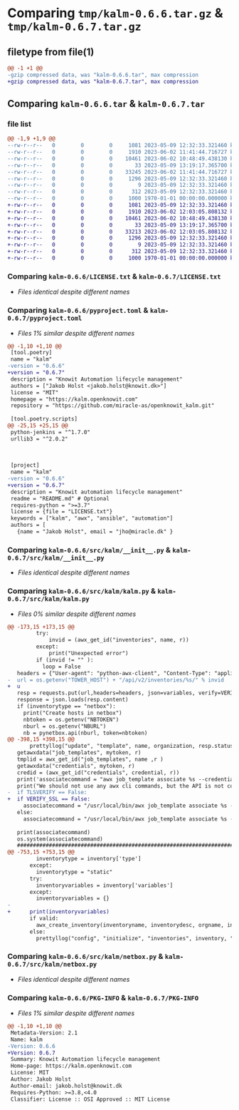 # Comparing `tmp/kalm-0.6.6.tar.gz` & `tmp/kalm-0.6.7.tar.gz`

## filetype from file(1)

```diff
@@ -1 +1 @@
-gzip compressed data, was "kalm-0.6.6.tar", max compression
+gzip compressed data, was "kalm-0.6.7.tar", max compression
```

## Comparing `kalm-0.6.6.tar` & `kalm-0.6.7.tar`

### file list

```diff
@@ -1,9 +1,9 @@
--rw-r--r--   0        0        0     1081 2023-05-09 12:32:33.321460 kalm-0.6.6/LICENSE.txt
--rw-r--r--   0        0        0     1910 2023-06-02 11:41:44.716727 kalm-0.6.6/pyproject.toml
--rw-r--r--   0        0        0    10461 2023-06-02 10:48:49.438130 kalm-0.6.6/src/kalm/__init__.py
--rw-r--r--   0        0        0       33 2023-05-09 13:19:17.365700 kalm-0.6.6/src/kalm/jenkins.py
--rw-r--r--   0        0        0    33245 2023-06-02 11:41:44.716727 kalm-0.6.6/src/kalm/kalm.py
--rw-r--r--   0        0        0     1296 2023-05-09 12:32:33.321460 kalm-0.6.6/src/kalm/netbox.py
--rw-r--r--   0        0        0        9 2023-05-09 12:32:33.321460 kalm-0.6.6/src/kalm/package_data.dat
--rw-r--r--   0        0        0      312 2023-05-09 12:32:33.321460 kalm-0.6.6/src/kalm/toolbox.py
--rw-r--r--   0        0        0     1000 1970-01-01 00:00:00.000000 kalm-0.6.6/PKG-INFO
+-rw-r--r--   0        0        0     1081 2023-05-09 12:32:33.321460 kalm-0.6.7/LICENSE.txt
+-rw-r--r--   0        0        0     1910 2023-06-02 12:03:05.808132 kalm-0.6.7/pyproject.toml
+-rw-r--r--   0        0        0    10461 2023-06-02 10:48:49.438130 kalm-0.6.7/src/kalm/__init__.py
+-rw-r--r--   0        0        0       33 2023-05-09 13:19:17.365700 kalm-0.6.7/src/kalm/jenkins.py
+-rw-r--r--   0        0        0    33213 2023-06-02 12:03:05.808132 kalm-0.6.7/src/kalm/kalm.py
+-rw-r--r--   0        0        0     1296 2023-05-09 12:32:33.321460 kalm-0.6.7/src/kalm/netbox.py
+-rw-r--r--   0        0        0        9 2023-05-09 12:32:33.321460 kalm-0.6.7/src/kalm/package_data.dat
+-rw-r--r--   0        0        0      312 2023-05-09 12:32:33.321460 kalm-0.6.7/src/kalm/toolbox.py
+-rw-r--r--   0        0        0     1000 1970-01-01 00:00:00.000000 kalm-0.6.7/PKG-INFO
```

### Comparing `kalm-0.6.6/LICENSE.txt` & `kalm-0.6.7/LICENSE.txt`

 * *Files identical despite different names*

### Comparing `kalm-0.6.6/pyproject.toml` & `kalm-0.6.7/pyproject.toml`

 * *Files 1% similar despite different names*

```diff
@@ -1,10 +1,10 @@
 [tool.poetry]
 name = "kalm"
-version = "0.6.6"
+version = "0.6.7"
 description = "Knowit Automation lifecycle management"
 authors = ["Jakob Holst <jakob.holst@knowit.dk>"]
 license = "MIT"
 homepage = "https://kalm.openknowit.com"
 repository = "https://github.com/miracle-as/openknowit_kalm.git"
 
 [tool.poetry.scripts]
@@ -25,15 +25,15 @@
 python-jenkins = "^1.7.0"
 urllib3 = "^2.0.2"
 
 
 
 [project]
 name = "kalm"  
-version = "0.6.6" 
+version = "0.6.7" 
 description = "Knowit automation lifecycle management"
 readme = "README.md" # Optional
 requires-python = ">=3.7"
 license = {file = "LICENSE.txt"}
 keywords = ["kalm", "awx", "ansible", "automation"]  
 authors = [
   {name = "Jakob Holst", email = "jho@miracle.dk" }
```

### Comparing `kalm-0.6.6/src/kalm/__init__.py` & `kalm-0.6.7/src/kalm/__init__.py`

 * *Files identical despite different names*

### Comparing `kalm-0.6.6/src/kalm/kalm.py` & `kalm-0.6.7/src/kalm/kalm.py`

 * *Files 0% similar despite different names*

```diff
@@ -173,15 +173,15 @@
         try:
             invid = (awx_get_id("inventories", name, r))
         except:
             print("Unexpected error")
         if (invid != "" ):
           loop = False
   headers = {"User-agent": "python-awx-client", "Content-Type": "application/json","Authorization": "Bearer {}".format(mytoken)}
-  url = os.getenv("TOWER_HOST") + "/api/v2/inventories/%s/" % invid
+  u
   resp = requests.put(url,headers=headers, json=variables, verify=VERIFY_SSL)
   response = json.loads(resp.content)
   if (inventorytype == "netbox"):
     print("Create hosts in netbox")
     nbtoken = os.getenv("NBTOKEN")
     nburl = os.getenv("NBURL")
     nb = pynetbox.api(nburl, token=nbtoken)
@@ -398,15 +398,15 @@
       prettyllog("update", "template", name, organization, resp.status_code, response)
   getawxdata("job_templates", mytoken, r)
   tmplid = awx_get_id("job_templates", name ,r )
   getawxdata("credentials", mytoken, r)
   credid = (awx_get_id("credentials", credential, r))
   print('associatecommand = "awx job_template associate %s --credential %s >/dev/null 2>/dev/null " % ( tmplid, credid)')
   print("We should not use any awx cli commands, but the API is not consisten and sometimes fails to set the credentials")
-  if TLSVERIFY == False:
+  if VERIFY_SSL == False:
     associatecommand = "/usr/local/bin/awx job_template associate %s --credential %s -k >/dev/null 2>/dev/null " % ( tmplid, credid)  
   else:
     associatecommand = "/usr/local/bin/awx job_template associate %s --credential %s >/dev/null 2>/dev/null " % ( tmplid, credid)
     
   print(associatecommand)
   os.system(associatecommand)
   ############################################################################### end of create job template ##########################################
@@ -753,15 +753,15 @@
         inventorytype = inventory['type']
       except:
         inventorytype = "static"
       try:
         inventoryvariables = inventory['variables']
       except:
         inventoryvariables = {}
-
+      print(inventoryvariables)
       if valid:
         awx_create_inventory(inventoryname, inventorydesc, orgname, inventorytype, inventoryvariables, mytoken, r)
       else:
         prettyllog("config", "initialize", "inventories", inventory, "000",  "Inventory is invalid")
```

### Comparing `kalm-0.6.6/src/kalm/netbox.py` & `kalm-0.6.7/src/kalm/netbox.py`

 * *Files identical despite different names*

### Comparing `kalm-0.6.6/PKG-INFO` & `kalm-0.6.7/PKG-INFO`

 * *Files 1% similar despite different names*

```diff
@@ -1,10 +1,10 @@
 Metadata-Version: 2.1
 Name: kalm
-Version: 0.6.6
+Version: 0.6.7
 Summary: Knowit Automation lifecycle management
 Home-page: https://kalm.openknowit.com
 License: MIT
 Author: Jakob Holst
 Author-email: jakob.holst@knowit.dk
 Requires-Python: >=3.8,<4.0
 Classifier: License :: OSI Approved :: MIT License
```

